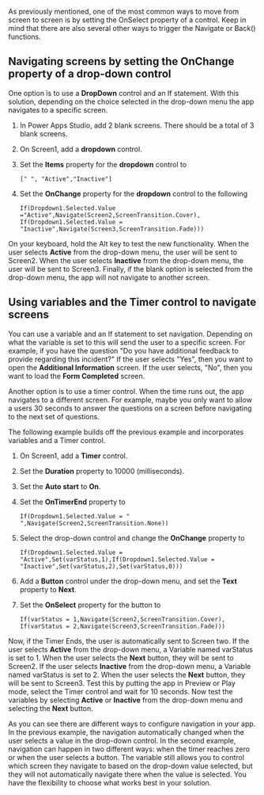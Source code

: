 As previously mentioned, one of the most common ways to move from screen to screen is by setting the OnSelect property of a control. Keep in mind that there are also several other ways to trigger the Navigate or Back() functions.

Navigating screens by setting the OnChange property of a drop-down control
-------------------------------------------------------------------------

One option is to use a **DropDown** control and an If statement.
With this solution, depending on the choice selected in the drop-down menu the
app navigates to a specific screen.

1.  In Power Apps Studio, add 2 blank screens. There should be a total of
    3 blank screens.

1.  On Screen1, add a **dropdown** control.

1.  Set the **Items** property for the **dropdown** control to

    ```
    [" ", "Active","Inactive"]
    ```

1.  Set the **OnChange** property for the **dropdown** control to the following

    ```
    If(Dropdown1.Selected.Value ="Active",Navigate(Screen2,ScreenTransition.Cover),
    If(Dropdown1.Selected.Value = "Inactive",Navigate(Screen3,ScreenTransition.Fade)))
    ```

On your keyboard, hold the Alt key to test the new functionality.
When the user selects **Active** from the drop-down menu, the user will be sent
to Screen2. When the user selects **Inactive** from the drop-down menu, the user
will be sent to Screen3. Finally, if the blank option is selected from
the drop-down menu, the app will not navigate to another screen.

Using variables and the Timer control to navigate screens
---------------------------------------------------------

You can use a variable and an If statement to set navigation. Depending
on what the variable is set to this will send the user to a specific screen. For
example, if you have the question "Do you have additional feedback to
provide regarding this incident?" If the user selects "Yes", then you
want to open the **Additional Information** screen. If the user selects,
"No", then you want to load the **Form Completed** screen.

Another option is to use a timer control. When the time runs out, the
app navigates to a different screen. For example, maybe you only want to
allow a users 30 seconds to answer the questions on a screen before
navigating to the next set of questions.

The following example builds off the previous example and incorporates variables and a
Timer control.

1.  On Screen1, add a **Timer** control.

1.  Set the **Duration** property to 10000 (milliseconds).

1. Set the **Auto start** to **On**.

1.  Set the **OnTimerEnd** property to

    ```
    If(Dropdown1.Selected.Value = " ",Navigate(Screen2,ScreenTransition.None))
    ```

1.  Select the drop-down control and change the **OnChange** property to

    ```
    If(Dropdown1.Selected.Value =
    "Active",Set(varStatus,1),If(Dropdown1.Selected.Value =
    "Inactive",Set(varStatus,2),Set(varStatus,0)))
    ```

1.  Add a **Button** control under the drop-down menu, and set the **Text**
    property to **Next**.

1.  Set the **OnSelect** property for the button to

    ```
    If(varStatus = 1,Navigate(Screen2,ScreenTransition.Cover),
    If(varStatus = 2,Navigate(Screen3,ScreenTransition.Fade)))
    ```

Now, if the Timer Ends, the user is automatically sent to Screen two. If the user selects **Active** from the drop-down menu, a Variable named varStatus is set to 1. When the user selects the **Next** button, they will be sent to Screen2. If the user selects **Inactive** from the drop-down menu, a Variable named varStatus is set to 2. When the user selects the **Next** button, they will be sent to Screen3.
Test this by putting the app in Preview or Play mode, select the Timer control and wait for 10 seconds. Now test the variables by selecting **Active** or **Inactive** from the drop-down menu and selecting the **Next** button.

As you can see there are different ways to configure navigation in your app. In the previous example, the navigation automatically changed when the user selects a value in the drop-down control. In the second example, navigation can happen in two different ways: when the timer reaches zero or when the user selects a button. The variable still allows you to control which screen they navigate to based on the drop-down value selected, but they will not automatically navigate there when the value is selected. You have the flexibility to choose what works best in your solution.
